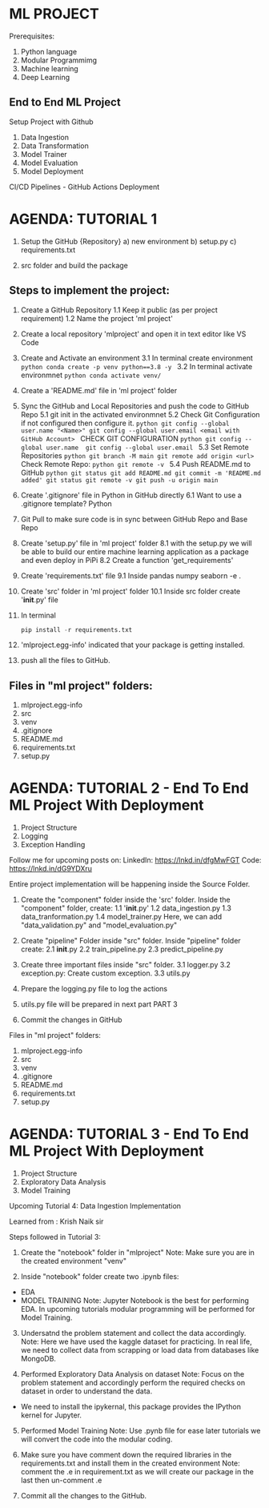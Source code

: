 # ML PROJECT
Prerequisites:
1. Python language
2. Modular Programmimg
3. Machine learning
4. Deep Learning

## **End to End ML Project**
Setup Project with Github
1. Data Ingestion
2. Data Transformation
3. Model Trainer
4. Model Evaluation
5. Model Deployment

CI/CD Pipelines - GitHub Actions
Deployment

# AGENDA: TUTORIAL 1

1. Setup the GitHub {Repository}
      a) new environment
      b) setup.py
      c) requirements.txt

2. src folder and build the package


## Steps to implement the project:

1. Create a GitHub Repository 
   1.1 Keep it public (as per project requirement)
   1.2 Name the project 'ml project'
2. Create a local repository 'mlproject' and open it in text editor like VS Code
3. Create and Activate an environment
   3.1 In terminal create environment
        ```python
        conda create -p venv python==3.8 -y
        ```
   3.2 In terminal activate environmnet 
        ```python
        conda activate venv/
        ```
4. Create a 'README.md' file in 'ml project' folder
5. Sync the GitHub and Local Repositories and push the code to GitHub Repo
    5.1 git init in the activated environmnet
    5.2 Check Git Configuration if not configured then configure it.
       ```python
       git config --global user.name "<Name>"
       git config --global user.email <email with GitHub Account>
       ```
       CHECK GIT CONFIGURATION
            ```python
            git config --global user.name 
            git config --global user.email
            ```
    5.3 Set Remote Repositories
       ```python
       git branch -M main
       git remote add origin <url>
       ```
       Check Remote Repo:
       ```python
       git remote -v
       ```
    5.4 Push README.md to GitHub
       ```python
       git status
       git add README.md
       git commit -m 'README.md added'
       git status
       git remote -v
       git push -u origin main
       ```

6. Create '.gitignore' file in Python in GitHub directly
   6.1 Want to use a .gitignore template? Python
7. Git Pull to make sure code is in sync between GitHub Repo and Base Repo
8. Create 'setup.py' file in 'ml project' folder
   8.1 with the setup.py we will be able to build our entire machine learning application 
   as a package and even deploy in PiPi
   8.2 Create a function 'get_requirements' 
9. Create 'requirements.txt' file
   9.1 Inside pandas numpy seaborn -e .
10. Create 'src' folder in 'ml project' folder
    10.1 Inside src folder create '__init__.py' file
11. In terminal 
    ```python
    pip install -r requirements.txt
    ```
12. 'mlproject.egg-info' indicated that your package is getting installed.
13. push all the files to GitHub.


## Files in "ml project" folders:
1. mlproject.egg-info
2. src
3. venv
4. .gitignore
6. README.md
7. requirements.txt
8. setup.py

   


# AGENDA: TUTORIAL 2 - End To End ML Project With Deployment
1. Project Structure
2. Logging
3. Exception Handling


Follow me for upcoming posts on:
LinkedIn: https://lnkd.in/dfgMwFGT
Code: https://lnkd.in/dG9YDXru


Entire project implementation will be happening inside the Source Folder.
1. Create the "component" folder inside the 'src' folder. Inside the "component" folder, create:
1.1 '__init__.py'
1.2 data_ingestion.py
1.3 data_tranformation.py
1.4 model_trainer.py
Here, we can add "data_validation.py" and "model_evaluation.py"

2. Create "pipeline" Folder inside "src" folder. Inside "pipeline" folder create:
2.1 __init__.py
2.2 train_pipeline.py
2.3 predict_pipeline.py

3. Create three important files inside "src" folder.
3.1 logger.py
3.2 exception.py: Create custom exception.
3.3 utils.py

4. Prepare the logging.py file to log the actions

5. utils.py file will be prepared in next part PART 3

6. Commit the changes in GitHub

Files in "ml project" folders:
1. mlproject.egg-info
2. src
3. venv
4. .gitignore
6. README.md
7. requirements.txt
8. setup.py



# AGENDA: TUTORIAL 3 - End To End ML Project With Deployment
1. Project Structure
2. Exploratory Data Analysis
3. Model Training

Upcoming Tutorial 4: Data Ingestion Implementation 


Learned from : Krish Naik sir



Steps followed in Tutorial 3:

1. Create the "notebook" folder in "mlproject"
Note: Make sure you are in the created environment "venv"



2. Inside "notebook" folder create two .ipynb files:
- EDA
- MODEL TRAINING
Note: Jupyter Notebook is the best for performing EDA. In upcoming tutorials modular programming will be performed for Model Training.


3. Undersatnd the problem statement and collect the data accordingly. 
Note: Here we have used the kaggle dataset for practicing. In real life, we need to collect data from scrapping or load data from databases like MongoDB.



4. Performed Exploratory Data Analysis on dataset
Note: Focus on the problem statement and accordingly perform the required checks on dataset in order to understand the data.
- We need to install the ipykernal, this package provides the IPython kernel for Jupyter. 



5. Performed Model Training
Note: Use .pynb file for ease later tutorials we will convert the code into the modular coding.


6. Make sure you have comment down the required libraries in the requirements.txt and install them in the created environment
Note: comment the .e in requirement.txt as we will create our package in the last then un-comment .e


7. Commit all the changes to the GitHub.


 



 






